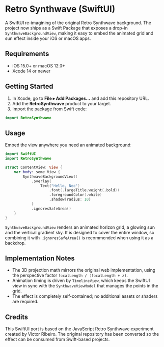 # Retro Synthwave (SwiftUI)

A SwiftUI re-imagining of the original Retro Synthwave background. The project now ships as a Swift Package that exposes a drop-in `SynthwaveBackgroundView`, making it easy to embed the animated grid and sun effect inside your iOS or macOS apps.

## Requirements

- iOS 15.0+ or macOS 12.0+
- Xcode 14 or newer

## Getting Started

1. In Xcode, go to **File ▸ Add Packages…** and add this repository URL.
2. Add the **RetroSynthwave** product to your target.
3. Import the package from Swift code:

```swift
import RetroSynthwave
```

## Usage

Embed the view anywhere you need an animated background:

```swift
import SwiftUI
import RetroSynthwave

struct ContentView: View {
    var body: some View {
        SynthwaveBackgroundView()
            .overlay(
                Text("Hello, Neo")
                    .font(.largeTitle.weight(.bold))
                    .foregroundColor(.white)
                    .shadow(radius: 10)
            )
            .ignoresSafeArea()
    }
}
```

`SynthwaveBackgroundView` renders an animated horizon grid, a glowing sun and the vertical gradient sky. It is designed to cover the entire window, so combining it with `.ignoresSafeArea()` is recommended when using it as a backdrop.

## Implementation Notes

- The 3D projection math mirrors the original web implementation, using the perspective factor `focalLength / (focalLength + z)`.
- Animation timing is driven by `TimelineView`, which keeps the SwiftUI view in sync with the `SynthwaveViewModel` that manages the points in the grid.
- The effect is completely self-contained; no additional assets or shaders are required.

## Credits

This SwiftUI port is based on the JavaScript Retro Synthwave experiment created by Victor Ribeiro. The original repository has been converted so the effect can be consumed from Swift-based projects.
